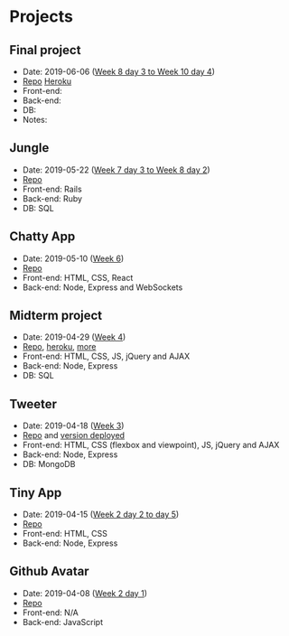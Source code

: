 # Projects

## Final project
  - Date: 2019-06-06 ([Week 8 day 3 to ](../week_08) [Week 10 day 4](../week_10))
  - [Repo]() [Heroku]()
  - Front-end:
  - Back-end:
  - DB:
  - Notes:

## Jungle 
  - Date: 2019-05-22 ([Week 7 day 3 to ](../week_07) [Week 8 day 2](../week_08))
  - [Repo](https://github.com/vshibukawa/jungle-rails)
  - Front-end: Rails
  - Back-end: Ruby
  - DB: SQL

## Chatty App
  - Date: 2019-05-10 ([Week 6](../week_06))
  - [Repo](https://github.com/vshibukawa/chatty-app)
  - Front-end: HTML, CSS, React
  - Back-end: Node, Express and WebSockets

## Midterm project
  - Date: 2019-04-29 ([Week 4](../week_04))
  - [Repo](https://github.com/basktballer/TheWallMidterm), [heroku](https://arcane-everglades-65581.herokuapp.com/), [more](./midterm_project.md)
  - Front-end: HTML, CSS, JS, jQuery and AJAX
  - Back-end: Node, Express
  - DB: SQL

## Tweeter
  - Date: 2019-04-18 ([Week 3](../week_03))
  - [Repo](https://github.com/vshibukawa/tweeter) and [version deployed](https://stormy-harbor-99529.herokuapp.com/)
  - Front-end: HTML, CSS (flexbox and viewpoint), JS, jQuery and AJAX
  - Back-end: Node, Express
  - DB: MongoDB
  
## Tiny App
  - Date: 2019-04-15 ([Week 2 day 2 to day 5](../week_02))
  - [Repo](https://github.com/vshibukawa/tiny-app)
  - Front-end: HTML, CSS
  - Back-end: Node, Express

## Github Avatar
  - Date: 2019-04-08 ([Week 2 day 1](../week_02/day_01))
  - [Repo](https://github.com/vshibukawa/github-avatar-downloader)
  - Front-end: N/A
  - Back-end: JavaScript
